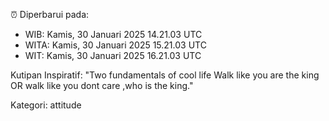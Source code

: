 ⏰ Diperbarui pada:
- WIB: Kamis, 30 Januari 2025 14.21.03 UTC
- WITA: Kamis, 30 Januari 2025 15.21.03 UTC
- WIT: Kamis, 30 Januari 2025 16.21.03 UTC

Kutipan Inspiratif:
"Two fundamentals of cool life  Walk like you are the king OR walk like you dont care ,who is the king."


Kategori: attitude

